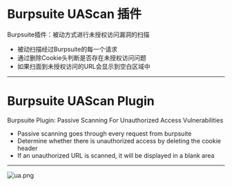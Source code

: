 # Burpsuite UAScan 插件
Burpsuite插件：被动方式进行未授权访问漏洞的扫描
+ 被动扫描经过Burpsuite的每一个请求
+ 通过删除Cookie头判断是否存在未授权访问问题
+ 如果扫面到未授权访问的URL会显示到空白区域中
****
# Burpsuite UAScan Plugin
Burpsuite Plugin: Passive Scanning For Unauthorized Access Vulnerabilities
+ Passive scanning goes through every request from burpsuite
+ Determine whether there is unauthorized access by deleting the cookie header
+ If an unauthorized URL is scanned, it will be displayed in a blank area
****
![ua.png](https://xuyiqing-1257927651.cos.ap-beijing.myqcloud.com/burpsuite/ua.png)
